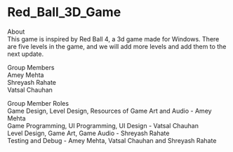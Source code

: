 # Red_Ball_3D_Game
About<br>
This game is inspired by Red Ball 4, a 3d game made for Windows. There are five levels in the game, and we will add more levels and add them to the next update.

Group Members <br>
Amey Mehta <br>
Shreyash Rahate <br>
Vatsal Chauhan <br>

Group Member Roles <br>
Game Design, Level Design, Resources of Game Art and Audio - Amey Mehta <br>
Game Programming, UI Programming, UI Design - Vatsal Chauhan <br>
Level Design, Game Art, Game Audio - Shreyash Rahate <br>
Testing and Debug - Amey Mehta, Vatsal Chauhan and Shreyash Rahate <br>
